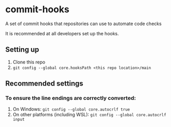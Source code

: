 # commit-hooks
A set of commit hooks that repositories can use to automate code checks

It is recommended at all developers set up the hooks.

## Setting up
1. Clone this repo
1. `git config --global core.hooksPath <this repo location>/main`

## Recommended settings
### To ensure the line endings are correctly converted:
1. On Windows: `git config --global core.autocrlf true`
1. On other platforms (including WSL): `git config --global core.autocrlf input`
